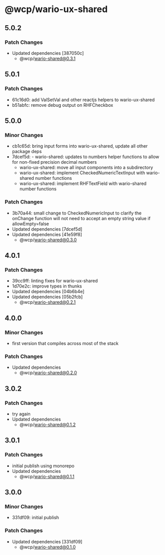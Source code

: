 # @wcp/wario-ux-shared

## 5.0.2

### Patch Changes

- Updated dependencies [387050c]
  - @wcp/wario-shared@0.3.1

## 5.0.1

### Patch Changes

- 61c16d0: add ValSetVal and other reactjs helpers to wario-ux-shared
- b51abfc: remove debug output on RHFCheckbox

## 5.0.0

### Minor Changes

- cb1c65d: bring input forms into wario-ux-shared, update all other package deps
- 7dcef5d: - wario-shared: updates to numbers helper functions to allow for non-fixed precision decimal numbers
  - wario-ux-shared: move all input components into a subdirectory
  - wario-ux-shared: implement CheckedNumericTextInput with wario-shared number functions
  - wario-ux-shared: implement RHFTextField with wario-shared number functions

### Patch Changes

- 3b70a44: small change to CheckedNumericInput to clarify the onChange function will not need to accept an empty string value if allowEmpty=false
- Updated dependencies [7dcef5d]
- Updated dependencies [41e59f8]
  - @wcp/wario-shared@0.3.0

## 4.0.1

### Patch Changes

- 39cc9ff: linting fixes for wario-ux-shared
- 1d70e2c: improve types in thunks
- Updated dependencies [04b6b4e]
- Updated dependencies [05b2fcb]
  - @wcp/wario-shared@0.2.1

## 4.0.0

### Minor Changes

- first version that compiles across most of the stack

### Patch Changes

- Updated dependencies
  - @wcp/wario-shared@0.2.0

## 3.0.2

### Patch Changes

- try again
- Updated dependencies
  - @wcp/wario-shared@0.1.2

## 3.0.1

### Patch Changes

- initial publish using monorepo
- Updated dependencies
  - @wcp/wario-shared@0.1.1

## 3.0.0

### Minor Changes

- 331df09: initial publish

### Patch Changes

- Updated dependencies [331df09]
  - @wcp/wario-shared@0.1.0
